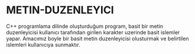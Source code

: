 # METIN-DUZENLEYICI
C++ programlama dilinde oluşturduğum program, basit bir metin duzenleyicisi kullanıcı tarafından girilen karakter  uzerinde basit islemler yapar. Amacımız  boyle bir basit metin duzenleyicisi olusturmak ve  belirtilen islemleri kullanıcıya sunmaktır.

